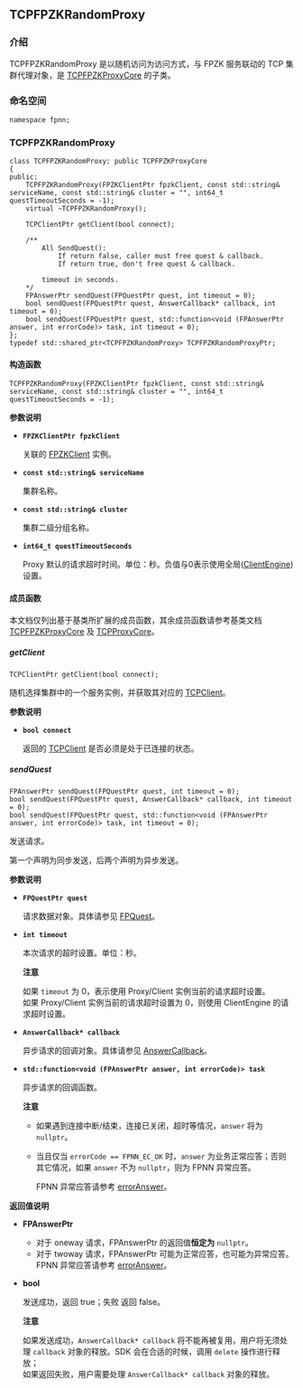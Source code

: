 ## TCPFPZKRandomProxy

### 介绍

TCPFPZKRandomProxy 是以随机访问为访问方式，与 FPZK 服务联动的 TCP 集群代理对象，是 [TCPFPZKProxyCore](TCPFPZKProxyCore.md) 的子类。

### 命名空间

	namespace fpnn;

### TCPFPZKRandomProxy

	class TCPFPZKRandomProxy: public TCPFPZKProxyCore
	{
	public:
		TCPFPZKRandomProxy(FPZKClientPtr fpzkClient, const std::string& serviceName, const std::string& cluster = "", int64_t questTimeoutSeconds = -1);
		virtual ~TCPFPZKRandomProxy();

		TCPClientPtr getClient(bool connect);

		/**
			All SendQuest():
				If return false, caller must free quest & callback.
				If return true, don't free quest & callback.

			timeout in seconds.
		*/
		FPAnswerPtr sendQuest(FPQuestPtr quest, int timeout = 0);
		bool sendQuest(FPQuestPtr quest, AnswerCallback* callback, int timeout = 0);
		bool sendQuest(FPQuestPtr quest, std::function<void (FPAnswerPtr answer, int errorCode)> task, int timeout = 0);
	};
	typedef std::shared_ptr<TCPFPZKRandomProxy> TCPFPZKRandomProxyPtr;

#### 构造函数

	TCPFPZKRandomProxy(FPZKClientPtr fpzkClient, const std::string& serviceName, const std::string& cluster = "", int64_t questTimeoutSeconds = -1);

**参数说明**

* **`FPZKClientPtr fpzkClient`**

	关联的 [FPZKClient](FPZKClient.md) 实例。

* **`const std::string& serviceName`**

	集群名称。

* **`const std::string& cluster`**

	集群二级分组名称。

* **`int64_t questTimeoutSeconds`**

	Proxy 默认的请求超时时间。单位：秒。负值与0表示使用全局([ClientEngine](../core/ClientEngine.md))设置。

#### 成员函数

本文档仅列出基于基类所扩展的成员函数，其余成员函数请参考基类文档 [TCPFPZKProxyCore](TCPFPZKProxyCore.md) 及 [TCPProxyCore](TCPProxyCore.md)。

##### getClient

	TCPClientPtr getClient(bool connect);

随机选择集群中的一个服务实例，并获取其对应的 [TCPClient](../CORE/TCPClient.md)。

**参数说明**

* **`bool connect`**

	返回的 [TCPClient](../CORE/TCPClient.md) 是否必须是处于已连接的状态。

##### sendQuest

	FPAnswerPtr sendQuest(FPQuestPtr quest, int timeout = 0);
	bool sendQuest(FPQuestPtr quest, AnswerCallback* callback, int timeout = 0);
	bool sendQuest(FPQuestPtr quest, std::function<void (FPAnswerPtr answer, int errorCode)> task, int timeout = 0);

发送请求。

第一个声明为同步发送，后两个声明为异步发送。

**参数说明**

* **`FPQuestPtr quest`**

	请求数据对象。具体请参见 [FPQuest](../proto/FPQuest.md)。

* **`int timeout`**

	本次请求的超时设置。单位：秒。

	**注意**

	如果 `timeout` 为 0，表示使用 Proxy/Client 实例当前的请求超时设置。  
	如果 Proxy/Client 实例当前的请求超时设置为 0，则使用 ClientEngine 的请求超时设置。

* **`AnswerCallback* callback`**

	异步请求的回调对象。具体请参见 [AnswerCallback](../core/AnswerCallback.md)。

* **`std::function<void (FPAnswerPtr answer, int errorCode)> task`**

	异步请求的回调函数。

	**注意**

	+ 如果遇到连接中断/结束，连接已关闭，超时等情况，`answer` 将为 `nullptr`。
	+ 当且仅当 `errorCode == FPNN_EC_OK` 时，`answer` 为业务正常应答；否则其它情况，如果 `answer` 不为 `nullptr`，则为 FPNN 异常应答。

		FPNN 异常应答请参考 [errorAnswer](../proto/FPWriter.md#errorAnswer)。

**返回值说明**

* **FPAnswerPtr**

	+ 对于 oneway 请求，FPAnswerPtr 的返回值**恒定为** `nullptr`。
	+ 对于 twoway 请求，FPAnswerPtr 可能为正常应答，也可能为异常应答。FPNN 异常应答请参考 [errorAnswer](../proto/FPWriter.md#errorAnswer)。

* **bool**

	发送成功，返回 true；失败 返回 false。

	**注意**

	如果发送成功，`AnswerCallback* callback` 将不能再被复用，用户将无须处理 `callback` 对象的释放。SDK 会在合适的时候，调用 `delete` 操作进行释放；  
	如果返回失败，用户需要处理 `AnswerCallback* callback` 对象的释放。

